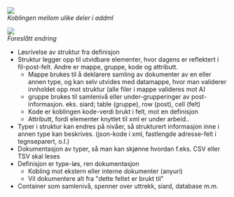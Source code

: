 ![](http://www.plantuml.com/plantuml/png/SoWkIImgAStDuShBJqbL22ufAiqkAIs2y5nIqpBpCekpylCW_93AWbG8Aw0elpYrk3YrY0kcGq7N3bazWWcK06j4gBJHrKKOWAGIJS8XDIy5w300)<br>
*Koblingen mellom ulike deler i addml*<p>

![](http://www.plantuml.com/plantuml/png/TP113e8m44NtFKKlG4zW28biZ1kZNg09GqHWQZhJXRStE9QX9ExuRrxR-JJ4FdAQ9uEX0zjwzWJCHk8LUeWU2QBa4-8ZJ9s4Sq26aTYePQkgpj8Egsxo8r-irk_DOq3s0wxvnZ6DdAAa5le11te6b7n_lq2-BZ4Gq79FFc5TlVKLkrhEwT0Ud1EMhONedNjL1zk9q_8b_TDT9REsNWRQkT1bvmtHDKgilx01xD8yVG00)<br>
*Foreslått endring*<p>

- Løsrivelse av struktur fra definisjon
- Struktur legger opp til utvidbare elementer, hvor dagens er reflektert i fil-post-felt. Andre er mappe, gruppe, kode og attributt.
    - Mappe brukes til å deklarere samling av dokumenter av en eller annen type, og kan selv utvides med datamappe, hvor man validerer innholdet opp mot struktur (alle filer i mappe valideres mot A)
    - gruppe brukes til samlenivå eller under-grupperinger av post-informasjon. eks. siard; table (gruppe), row (post), cell (felt)
    - Kode er koblingen kode-verdi brukt i felt, mot en definisjon
    - Attributt, fordi elementer knyttet til xml er under arbeid..
- Typer i struktur kan endres på nivåer, så strukturert informasjon inne i annen type kan beskrives. (json-kode i xml, fastlengde adresse-felt i tegnseparert, o.l.)
- Dokumentasjon av typer, så man kan skjønne hvordan f.eks. CSV eller TSV skal leses
- Definisjon er type-løs, ren dokumentasjon
    - Kobling mot ekstern eller interne dokumenter (anyuri)
    - Vil dokumentere alt fra "dette feltet er brukt til"
- Container som samlenivå, spenner over uttrekk, siard, database m.m.
